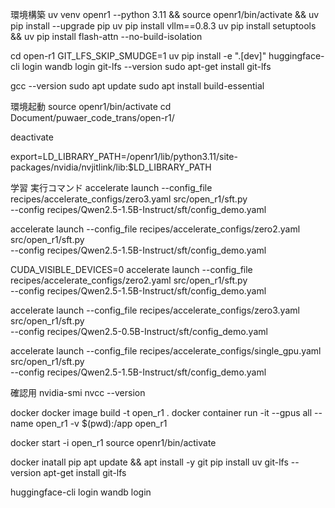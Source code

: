 環境構築
uv venv openr1 --python 3.11 && source openr1/bin/activate && uv pip install --upgrade pip
uv pip install vllm==0.8.3
uv pip install setuptools && uv pip install flash-attn --no-build-isolation

cd open-r1
GIT_LFS_SKIP_SMUDGE=1 uv pip install -e ".[dev]"
huggingface-cli login
wandb login
git-lfs --version
sudo apt-get install git-lfs

gcc --version
sudo apt update
sudo apt install build-essential


環境起動
source openr1/bin/activate
cd Document/puwaer_code_trans/open-r1/

deactivate

export=LD_LIBRARY_PATH=/openr1/lib/python3.11/site-packages/nvidia/nvjitlink/lib:$LD_LIBRARY_PATH



学習 実行コマンド
accelerate launch --config_file recipes/accelerate_configs/zero3.yaml src/open_r1/sft.py \
    --config recipes/Qwen2.5-1.5B-Instruct/sft/config_demo.yaml

accelerate launch --config_file recipes/accelerate_configs/zero2.yaml src/open_r1/sft.py \
    --config recipes/Qwen2.5-1.5B-Instruct/sft/config_demo.yaml

CUDA_VISIBLE_DEVICES=0 accelerate launch --config_file recipes/accelerate_configs/zero2.yaml src/open_r1/sft.py \
    --config recipes/Qwen2.5-1.5B-Instruct/sft/config_demo.yaml

accelerate launch --config_file recipes/accelerate_configs/zero3.yaml src/open_r1/sft.py \
    --config recipes/Qwen2.5-0.5B-Instruct/sft/config_demo.yaml

accelerate launch --config_file recipes/accelerate_configs/single_gpu.yaml src/open_r1/sft.py \
    --config recipes/Qwen2.5-1.5B-Instruct/sft/config_demo.yaml

確認用
nvidia-smi
nvcc --version




docker
docker image build -t open_r1 .
docker container run -it --gpus all --name open_r1 -v $(pwd):/app open_r1

docker start -i open_r1
source openr1/bin/activate



docker inatall pip 
apt update && apt install -y git
pip install uv
git-lfs --version
apt-get install git-lfs

huggingface-cli login
wandb login